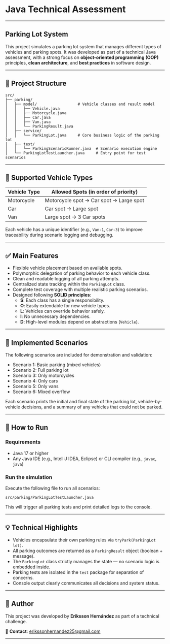 # Java Technical Assessment

---
## Parking Lot System
This project simulates a parking lot system that manages different types of vehicles and parking spots. It was developed as part of a technical Java assessment, with a strong focus on **object-oriented programming (OOP)** principles, **clean architecture**, and **best practices** in software design.

---

## 📁 Project Structure

```
src/
├── parking/
│   ├── model/                  # Vehicle classes and result model
│   │   ├── Vehicle.java
│   │   ├── Motorcycle.java
│   │   ├── Car.java
│   │   ├── Van.java
│   │   └── ParkingResult.java
│   ├── service/
│   │   └── ParkingLot.java     # Core business logic of the parking lot
│   ├── test/
│   │   └── ParkingScenarioRunner.java  # Scenario execution engine
│   └── ParkingLotTestLauncher.java     # Entry point for test scenarios
```

---

## 🚗 Supported Vehicle Types

| Vehicle Type | Allowed Spots (in order of priority)               |
|--------------|----------------------------------------------------|
| Motorcycle   | Motorcycle spot → Car spot → Large spot            |
| Car          | Car spot → Large spot                              |
| Van          | Large spot → 3 Car spots                           |

Each vehicle has a unique identifier (e.g., `Van-1`, `Car-3`) to improve traceability during scenario logging and debugging.

---

## ✅ Main Features

- Flexible vehicle placement based on available spots.
- Polymorphic delegation of parking behavior to each vehicle class.
- Clean and readable logging of all parking attempts.
- Centralized state tracking within the `ParkingLot` class.
- Complete test coverage with multiple realistic parking scenarios.
- Designed following **SOLID principles**:
  - **S**: Each class has a single responsibility.
  - **O**: Easily extendable for new vehicle types.
  - **L**: Vehicles can override behavior safely.
  - **I**: No unnecessary dependencies.
  - **D**: High-level modules depend on abstractions (`Vehicle`).

---

## 🧪 Implemented Scenarios

The following scenarios are included for demonstration and validation:

- Scenario 1: Basic parking (mixed vehicles)
- Scenario 2: Full parking lot
- Scenario 3: Only motorcycles
- Scenario 4: Only cars
- Scenario 5: Only vans
- Scenario 6: Mixed overflow

Each scenario prints the initial and final state of the parking lot, vehicle-by-vehicle decisions, and a summary of any vehicles that could not be parked.

---

## 🔧 How to Run

### Requirements
- Java 17 or higher
- Any Java IDE (e.g., IntelliJ IDEA, Eclipse) or CLI compiler (e.g., `javac`, `java`)

### Run the simulation

Execute the following file to run all scenarios:

```
src/parking/ParkingLotTestLauncher.java
```

This will trigger all parking tests and print detailed logs to the console.

---

## 💡 Technical Highlights

- Vehicles encapsulate their own parking rules via `tryPark(ParkingLot lot)`.
- All parking outcomes are returned as a `ParkingResult` object (boolean + message).
- The `ParkingLot` class strictly manages the state — no scenario logic is embedded inside.
- Parking tests are isolated in the `test` package for separation of concerns.
- Console output clearly communicates all decisions and system status.

---

## 👤 Author

This project was developed by **Eriksson Hernández** as part of a technical challenge.

📧 **Contact**: erikssonhernandez25@gmail.com

---